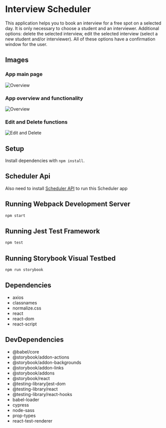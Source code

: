# Interview Scheduler

This application helps you to book an interview for a free spot on a selected day. It is only necessary to choose a student and an interviewer.
Additional options: delete the selected interview, edit the selected interview (select a new student and/or interviewer). All of these options have a confirmation window for the user.

## Images

### App main page

![Overview](https://github.com/Stas74/scheduler/blob/master/pictures/Overview.PNG)

### App overview and functionality

![Overview ](https://github.com/Stas74/scheduler/blob/master/pictures/Overview%20animation.gif)

### Edit and Delete functions

![Edit and Delete ](https://github.com/Stas74/scheduler/blob/master/pictures/Edit%20and%20Delete%20animation.gif)

## Setup

Install dependencies with `npm install`.

## Scheduler Api
Also need to install [Scheduler API](https://github.com/Stas74/scheduler-api) to run this Scheduler app

## Running Webpack Development Server

```sh
npm start
```

## Running Jest Test Framework

```sh
npm test
```

## Running Storybook Visual Testbed

```sh
npm run storybook
```

## Dependencies

- axios
- classnames
- normalize.css
- react
- react-dom
- react-script

## DevDependencies

- @babel/core
- @storybook/addon-actions
- @storybook/addon-backgrounds
- @storybook/addon-links
- @storybook/addons
- @storybook/react
- @testing-library/jest-dom
- @testing-library/react
- @testing-library/react-hooks
- babel-loader
- cypress
- node-sass
- prop-types
- react-test-renderer
